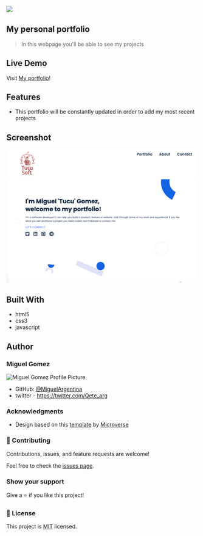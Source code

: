 ![](https://img.shields.io/badge/Microverse-blueviolet)



## My personal portfolio

> In this webpage you'll be able to see my projects

## Live Demo

Visit [My portfolio](https://miguelargentina.github.io/portfolio/)!


## Features

- This portfolio will be constantly updated in order to add my most recent projects

## Screenshot

![alt text](assets/screenshots/portfolio.png "Portfolio screenshot")

## Built With

- html5
- css3
- javascript


## Author


### Miguel Gomez

<img width="100" alt="Miguel Gomez Profile Picture" src="https://avatars.githubusercontent.com/u/50305489?s=400&u=2d451ca03611a85431ac4e851ab7a4fc3425bb7d&v=4">


* GitHub: [@MiguelArgentina](https://github.com/MiguelArgentina)
* twitter - https://twitter.com/Qete_arg

### Acknowledgments

- Design based on this [template](https://www.figma.com/file/t3EJUCAEViw3QasuJLPLVT/Microverse-Student-Potfolio-Templates-Main?node-id=0%3A1) by [Microverse](https://www.microverse.org)


### 🤝 Contributing

Contributions, issues, and feature requests are welcome!

Feel free to check the [issues page](https://github.com/MiguelArgentina/portfolio/issues).

### Show your support

Give a ⭐️ if you like this project!

### 📝 License

This project is [MIT](License) licensed.
